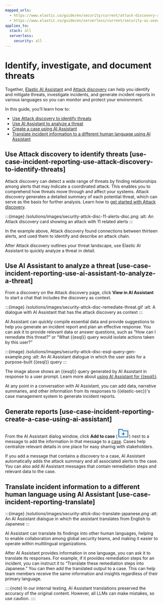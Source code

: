 ```yaml
---
mapped_urls:
  - https://www.elastic.co/guide/en/security/current/attack-discovery-ai-assistant-incident-reporting.html
  - https://www.elastic.co/guide/en/serverless/current/security-ai-usecase-incident-reporting.html
applies_to:
  stack: all
  serverless:
    security: all
---
```


# Identify, investigate, and document threats

Together, [Elastic AI Assistant](/solutions/security/ai/ai-assistant.md) and [Attack discovery](/solutions/security/ai/attack-discovery.md) can help you identify and mitigate threats, investigate incidents, and generate incident reports in various languages so you can monitor and protect your environment.

In this guide, you’ll learn how to:

* [Use Attack discovery to identify threats](/solutions/security/ai/identify-investigate-document-threats.md#use-case-incident-reporting-use-attack-discovery-to-identify-threats)
* [Use AI Assistant to analyze a threat](/solutions/security/ai/identify-investigate-document-threats.md#use-case-incident-reporting-use-ai-assistant-to-analyze-a-threat)
* [Create a case using AI Assistant](/solutions/security/ai/identify-investigate-document-threats.md#use-case-incident-reporting-create-a-case-using-ai-assistant)
* [Translate incident information to a different human language using AI Assistant](/solutions/security/ai/identify-investigate-document-threats.md#use-case-incident-reporting-translate)


## Use Attack discovery to identify threats [use-case-incident-reporting-use-attack-discovery-to-identify-threats]

Attack discovery can detect a wide range of threats by finding relationships among alerts that may indicate a coordinated attack. This enables you to comprehend how threats move through and affect your systems. Attack discovery generates a detailed summary of each potential threat, which can serve as the basis for further analysis. Learn how to [get started with Attack discovery](/solutions/security/ai/attack-discovery.md).

:::{image} /solutions/images/security-attck-disc-11-alerts-disc.png
:alt: An Attack discovery card showing an attack with 11 related alerts
:::

In the example above, Attack discovery found connections between thirteen alerts, and used them to identify and describe an attack chain.

After Attack discovery outlines your threat landscape, use Elastic AI Assistant to quickly analyze a threat in detail.


## Use AI Assistant to analyze a threat [use-case-incident-reporting-use-ai-assistant-to-analyze-a-threat]

From a discovery on the Attack discovery page, click **View in AI Assistant** to start a chat that includes the discovery as context.

:::{image} /solutions/images/security-attck-disc-remediate-threat.gif
:alt: A dialogue with AI Assistant that has the attack discovery as context
:::

AI Assistant can quickly compile essential data and provide suggestions to help you generate an incident report and plan an effective response. You can ask it to provide relevant data or answer questions, such as “How can I remediate this threat?” or “What {{esql}} query would isolate actions taken by this user?”

:::{image} /solutions/images/security-attck-disc-esql-query-gen-example.png
:alt: An AI Assistant dialogue in which the user asks for a purpose-built {{esql}} query
:::

The image above shows an {{esql}} query generated by AI Assistant in response to a user prompt. Learn more about [using AI Assistant for {{esql}}](/solutions/security/ai/generate-customize-learn-about-esorql-queries.md).

At any point in a conversation with AI Assistant, you can add data, narrative summaries, and other information from its responses to {{elastic-sec}}'s case management system to generate incident reports.


## Generate reports [use-case-incident-reporting-create-a-case-using-ai-assistant]

From the AI Assistant dialog window, click **Add to case** (![Add to case icon](/solutions/images/security-icon-add-to-case.png "title =20x20")) next to a message to add the information in that message to a [case](/solutions/security/investigate/cases.md). Cases help centralize relevant details in one place for easy sharing with stakeholders.

If you add a message that contains a discovery to a case, AI Assistant automatically adds the attack summary and all associated alerts to the case. You can also add AI Assistant messages that contain remediation steps and relevant data to the case.


## Translate incident information to a different human language using AI Assistant [use-case-incident-reporting-translate]

:::{image} /solutions/images/security-attck-disc-translate-japanese.png
:alt: An AI Assistant dialogue in which the assistant translates from English to Japanese
:::

AI Assistant can translate its findings into other human languages, helping to enable collaboration among global security teams, and making it easier to operate within multilingual organizations.

After AI Assistant provides information in one language, you can ask it to translate its responses. For example, if it provides remediation steps for an incident, you can instruct it to “Translate these remediation steps into Japanese.” You can then add the translated output to a case. This can help team members receive the same information and insights regardless of their primary language.

::::{note}
In our internal testing, AI Assistant translations preserved the accuracy of the original content. However, all LLMs can make mistakes, so use caution.
::::
